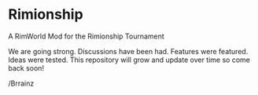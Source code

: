 # Rimionship
A RimWorld Mod for the Rimionship Tournament

We are going strong. Discussions have been had. Features were featured. Ideas were tested. This repository will grow and update over time so come back soon!

/Brrainz
